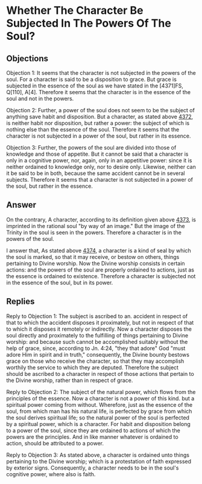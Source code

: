 # Whether The Character Be Subjected In The Powers Of The Soul?

## Objections

Objection 1: It seems that the character is not subjected in the powers of the soul. For a character is said to be a disposition to grace. But grace is subjected in the essence of the soul as we have stated in the [4371]FS, Q[110], A[4]. Therefore it seems that the character is in the essence of the soul and not in the powers.

Objection 2: Further, a power of the soul does not seem to be the subject of anything save habit and disposition. But a character, as stated above [4372](A[2]), is neither habit nor disposition, but rather a power: the subject of which is nothing else than the essence of the soul. Therefore it seems that the character is not subjected in a power of the soul, but rather in its essence.

Objection 3: Further, the powers of the soul are divided into those of knowledge and those of appetite. But it cannot be said that a character is only in a cognitive power, nor, again, only in an appetitive power: since it is neither ordained to knowledge only, nor to desire only. Likewise, neither can it be said to be in both, because the same accident cannot be in several subjects. Therefore it seems that a character is not subjected in a power of the soul, but rather in the essence.

## Answer

On the contrary, A character, according to its definition given above [4373](A[3]), is imprinted in the rational soul "by way of an image." But the image of the Trinity in the soul is seen in the powers. Therefore a character is in the powers of the soul.

I answer that, As stated above [4374](A[3]), a character is a kind of seal by which the soul is marked, so that it may receive, or bestow on others, things pertaining to Divine worship. Now the Divine worship consists in certain actions: and the powers of the soul are properly ordained to actions, just as the essence is ordained to existence. Therefore a character is subjected not in the essence of the soul, but in its power.

## Replies

Reply to Objection 1: The subject is ascribed to an. accident in respect of that to which the accident disposes it proximately, but not in respect of that to which it disposes it remotely or indirectly. Now a character disposes the soul directly and proximately to the fulfilling of things pertaining to Divine worship: and because such cannot be accomplished suitably without the help of grace, since, according to Jn. 4:24, "they that adore" God "must adore Him in spirit and in truth," consequently, the Divine bounty bestows grace on those who receive the character, so that they may accomplish worthily the service to which they are deputed. Therefore the subject should be ascribed to a character in respect of those actions that pertain to the Divine worship, rather than in respect of grace.

Reply to Objection 2: The subject of the natural power, which flows from the principles of the essence. Now a character is not a power of this kind. but a spiritual power coming from without. Wherefore, just as the essence of the soul, from which man has his natural life, is perfected by grace from which the soul derives spiritual life; so the natural power of the soul is perfected by a spiritual power, which is a character. For habit and disposition belong to a power of the soul, since they are ordained to actions of which the powers are the principles. And in like manner whatever is ordained to action, should be attributed to a power.

Reply to Objection 3: As stated above, a character is ordained unto things pertaining to the Divine worship; which is a protestation of faith expressed by exterior signs. Consequently, a character needs to be in the soul's cognitive power, where also is faith.